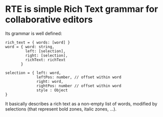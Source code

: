 # RTE is simple Rich Text grammar for collaborative editors

Its grammar is well defined:

```
rich_text = { words: [word] }
word = { word: string,
         left: [selection],
         right: [selection],
         richText: richText
       }

selection = { left: word,
              leftPos: number, // offset within word
              right: word,
              rightPos: number // offset within word
              style : Object
}
```

It basically describes a rich text as a non-empty list of words, modified by selections (that represent bold zones, italic zones, …).
